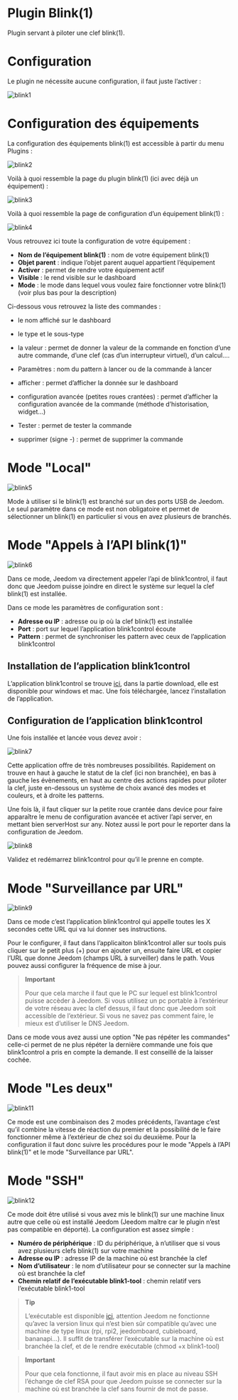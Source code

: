 # Plugin Blink(1)

Plugin servant à piloter une clef blink(1).

# Configuration 

Le plugin ne nécessite aucune configuration, il faut juste l’activer :

![blink1](./images/blink1.png)

# Configuration des équipements 

La configuration des équipements blink(1) est accessible à partir du menu Plugins :

![blink2](./images/blink2.png)

Voilà à quoi ressemble la page du plugin blink(1) (ici avec déjà un équipement) :

![blink3](./images/blink3.png)

Voilà à quoi ressemble la page de configuration d’un équipement blink(1) :

![blink4](./images/blink4.png)

Vous retrouvez ici toute la configuration de votre équipement :

-   **Nom de l’équipement blink(1)** : nom de votre équipement blink(1)
-   **Objet parent** : indique l’objet parent auquel appartient l’équipement
-   **Activer** : permet de rendre votre équipement actif
-   **Visible** : le rend visible sur le dashboard
-   **Mode** : le mode dans lequel vous voulez faire fonctionner votre blink(1) (voir plus bas pour la description)

Ci-dessous vous retrouvez la liste des commandes :

-   le nom affiché sur le dashboard
-   le type et le sous-type
-   la valeur : permet de donner la valeur de la commande en fonction d’une autre commande, d’une clef (cas d’un interrupteur virtuel), d’un calcul….
-   Paramètres : nom du pattern à lancer ou de la commande à lancer
-   afficher : permet d’afficher la donnée sur le dashboard
-   configuration avancée (petites roues crantées) : permet d’afficher la configuration avancée de la commande (méthode d’historisation, widget…)

-   Tester : permet de tester la commande
-   supprimer (signe -) : permet de supprimer la commande

# Mode "Local" 

![blink5](./images/blink5.png)

Mode à utiliser si le blink(1) est branché sur un des ports USB de Jeedom. Le seul paramètre dans ce mode est non obligatoire et permet de sélectionner un blink(1) en particulier si vous en avez plusieurs de branchés.

# Mode "Appels à l’API blink(1)" 

![blink6](./images/blink6.png)

Dans ce mode, Jeedom va directement appeler l’api de blink1control, il faut donc que Jeedom puisse joindre en direct le système sur lequel la clef blink(1) est installée.

Dans ce mode les paramètres de configuration sont :

-   **Adresse ou IP** : adresse ou ip où la clef blink(1) est installée
-   **Port** : port sur lequel l’application blink1control écoute
-   **Pattern** : permet de synchroniser les pattern avec ceux de l’application blink1control

## Installation de l’application blink1control 

L’application blink1control se trouve [ici](http://blink1.thingm.com/blink1control/), dans la partie download, elle est disponible pour windows et mac. Une fois téléchargée, lancez l’installation de l’application.

## Configuration de l’application blink1control 

Une fois installée et lancée vous devez avoir :

![blink7](./images/blink7.png)

Cette application offre de très nombreuses possibilités. Rapidement on trouve en haut à gauche le statut de la clef (ici non branchée), en bas à gauche les évènements, en haut au centre des actions rapides pour piloter la clef, juste en-dessous un système de choix avancé des modes et couleurs, et à droite les patterns.

Une fois là, il faut cliquer sur la petite roue crantée dans device pour faire apparaître le menu de configuration avancée et activer l’api server, en mettant bien serverHost sur any. Notez aussi le port pour le reporter dans la configuration de Jeedom.

![blink8](./images/blink8.png)

Validez et redémarrez blink1control pour qu’il le prenne en compte.

# Mode "Surveillance par URL" 

![blink9](./images/blink9.png)

Dans ce mode c’est l’application blink1control qui appelle toutes les X secondes cette URL qui va lui donner ses instructions.

Pour le configurer, il faut dans l’applicaiton blink1control aller sur tools puis cliquer sur le petit plus (+) pour en ajouter un, ensuite faire URL et copier l’URL que donne Jeedom (champs URL à surveiller) dans le path. Vous pouvez aussi configurer la fréquence de mise à jour.

> **Important**
>
> Pour que cela marche il faut que le PC sur lequel est blink1control puisse accèder à Jeedom. Si vous utilisez un pc portable à l’extérieur de votre réseau avec la clef dessus, il faut donc que Jeedom soit accessible de l’extérieur. Si vous ne savez pas comment faire, le mieux est d’utiliser le DNS Jeedom.

Dans ce mode vous avez aussi une option "Ne pas répéter les commandes" celle-ci permet de ne plus répéter la dernière commande une fois que blink1control a pris en compte la demande. Il est conseillé de la laisser cochée.

# Mode "Les deux" 

![blink11](./images/blink11.png)

Ce mode est une combinaison des 2 modes précédents, l’avantage c’est qu’il combine la vitesse de réaction du premier et la possibilité de le faire fonctionner même à l’extérieur de chez soi du deuxième. Pour la configuration il faut donc suivre les procédures pour le mode "Appels à l’API blink(1)" et le mode "Surveillance par URL".

# Mode "SSH" 

![blink12](./images/blink12.png)

Ce mode doit être utilisé si vous avez mis le blink(1) sur une machine linux autre que celle où est installé Jeedom (Jeedom maître car le plugin n’est pas compatible en déporté). La configuration est assez simple :

-   **Numéro de périphérique** : ID du périphérique, à n’utiliser que si vous avez plusieurs clefs blink(1) sur votre machine
-   **Adresse ou IP** : adresse IP de la machine où est branchée la clef
-   **Nom d’utilisateur** : le nom d’utilisateur pour se connecter sur la machine où est branchée la clef
-   **Chemin relatif de l’exécutable blink1-tool** : chemin relatif vers l’exécutable blink1-tool

> **Tip**
>
> L’exécutable est disponible [ici](https://github.com/todbot/blink1/releases), attention Jeedom ne fonctionne qu’avec la version linux qui n’est bien sûr compatible qu’avec une machine de type linux (rpi, rpi2, jeedomboard, cubieboard, bananapi…​). Il suffit de transférer l’exécutable sur la machine où est branchée la clef, et de le rendre exécutable (chmod +x blink1-tool)

> **Important**
>
> Pour que cela fonctionne, il faut avoir mis en place au niveau SSH l’échange de clef RSA pour que Jeedom puisse se connecter sur la machine où est branchée la clef sans fournir de mot de passe.
